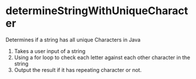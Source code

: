 # determineStringWithUniqueCharacter
Determines if a string has all unique Characters in Java

1. Takes a user input of a string
2. Using a for loop to check each letter against each other character in the string
3. Output the result if it has repeating character or not.
